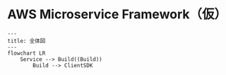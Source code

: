# AWS Microservice Framework（仮）

```mermaid
---
title: 全体図
---
flowchart LR
    Service --> Build((Build))
		Build --> ClientSDK
```